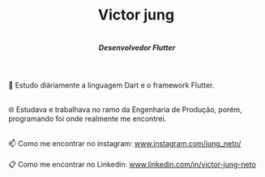
<h1 align="center" >Victor jung<h1>

<p align="center"> 
 <h5 align="center" >&nbsp;Desenvolvedor Flutter <h5>


</p>

<p align="center"> 

  
 </p>
<h1  align="center">      
  
<p align="center">   


 </p>
  <h1 align="center" ></h1
   <h1 align="center" ></h1
   
   

       
 <br> 📖 Estudo diáriamente a linguagem Dart e o framework Flutter.   <br>  
            
 <br> 🌐 Estudava e trabalhava no ramo da Engenharia de Produção, porém, programando foi onde realmente me encontrei.<br>   
       
<br> 📫 Como me encontrar no instagram: www.instagram.com/jung_neto/ <br>
<br> 📋 Como me encontrar no Linkedin: www.linkedin.com/in/victor-jung-neto <br>
